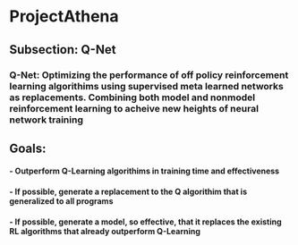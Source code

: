 # **ProjectAthena**
## **Subsection: Q-Net**
### Q-Net: Optimizing the performance of off policy reinforcement learning algorithims using supervised meta learned networks as replacements. Combining both model and nonmodel reinforcement learning to acheive new heights of neural network training

## **Goals:**
#### - Outperform Q-Learning algorithims in training time and effectiveness
#### - If possible, generate a replacement to the Q algorithim that is generalized to all programs
#### - If possible, generate a model, so effective, that it replaces the existing RL algorithms that already outperform Q-Learning
